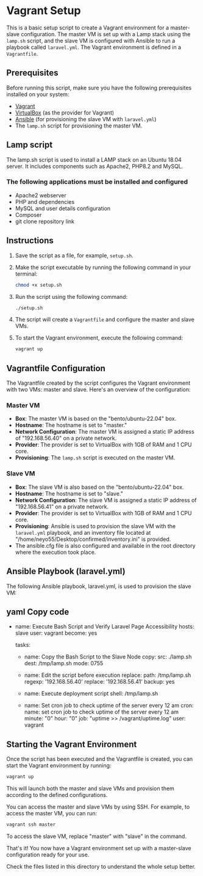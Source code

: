 
# Vagrant Setup 

This is a basic setup script to create a Vagrant environment for a master-slave configuration. The master VM is set up with a Lamp stack using the `lamp.sh` script, and the slave VM is configured with Ansible to run a playbook called `laravel.yml`. The Vagrant environment is defined in a `Vagrantfile`.

## Prerequisites

Before running this script, make sure you have the following prerequisites installed on your system:

- [Vagrant](https://www.vagrantup.com/)
- [VirtualBox](https://www.virtualbox.org/) (as the provider for Vagrant)
- [Ansible](https://docs.ansible.com/ansible/latest/installation_guide/intro_installation.html) (for provisioning the slave VM with `laravel.yml`)
- The `lamp.sh` script for provisioning the master VM.

## Lamp script
The lamp.sh script is used to install a LAMP stack on an Ubuntu 18.04 server. It includes components such as
Apache2, PHP8.2 and MySQL. 

### The following applications must be installed and configured 
- Apache2 webserver
- PHP and dependencies
- MySQL and user details configuration
- Composer
- git clone repository link

## Instructions

1. Save the script as a file, for example, `setup.sh`.

2. Make the script executable by running the following command in your terminal:

   ```bash
   chmod +x setup.sh
   ```

3. Run the script using the following command:

   ```bash
   ./setup.sh
   ```

4. The script will create a `Vagrantfile` and configure the master and slave VMs.

5. To start the Vagrant environment, execute the following command:

   ```bash
   vagrant up
   ```

## Vagrantfile Configuration

The Vagrantfile created by the script configures the Vagrant environment with two VMs: master and slave. Here's an overview of the configuration:

### Master VM

- **Box**: The master VM is based on the "bento/ubuntu-22.04" box.
- **Hostname**: The hostname is set to "master."
- **Network Configuration**: The master VM is assigned a static IP address of "192.168.56.40" on a private network.
- **Provider**: The provider is set to VirtualBox with 1GB of RAM and 1 CPU core.
- **Provisioning**: The `lamp.sh` script is executed on the master VM.

### Slave VM

- **Box**: The slave VM is also based on the "bento/ubuntu-22.04" box.
- **Hostname**: The hostname is set to "slave."
- **Network Configuration**: The slave VM is assigned a static IP address of "192.168.56.41" on a private network.
- **Provider**: The provider is set to VirtualBox with 1GB of RAM and 1 CPU core.
- **Provisioning**: Ansible is used to provision the slave VM with the `laravel.yml` playbook, and an inventory file located at "/home/neyo55/Desktop/confirmed/inventory.ini" is provided.
- The ansible.cfg file is also configured and available in the root directory where the execution took place.

## Ansible Playbook (laravel.yml)
The following Ansible playbook, laravel.yml, is used to provision the slave VM:

yaml
Copy code
---
- name: Execute Bash Script and Verify Laravel Page Accessibility
  hosts: slave
  user: vagrant
  become: yes

  tasks:
    - name: Copy the Bash Script to the Slave Node
      copy:
        src: ./lamp.sh
        dest: /tmp/lamp.sh
        mode: 0755

    - name: Edit the script before execution
      replace:
        path: /tmp/lamp.sh
        regexp: '192.168.56.40'
        replace: '192.168.56.41'
        backup: yes

    - name: Execute deployment script
      shell: /tmp/lamp.sh

    - name: Set cron job to check uptime of the server every 12 am
      cron:
        name: set cron job to check uptime of the server every 12 am
        minute: "0"
        hour: "0"
        job: "uptime >> /vagrant/uptime.log"
        user: vagrant


## Starting the Vagrant Environment

Once the script has been executed and the Vagrantfile is created, you can start the Vagrant environment by running:

```bash
vagrant up
```

This will launch both the master and slave VMs and provision them according to the defined configurations.

You can access the master and slave VMs by using SSH. For example, to access the master VM, you can run:

```bash
vagrant ssh master
```

To access the slave VM, replace "master" with "slave" in the command.

That's it! You now have a Vagrant environment set up with a master-slave configuration ready for your use.

Check the files listed in this directory to understand the whole setup better.
